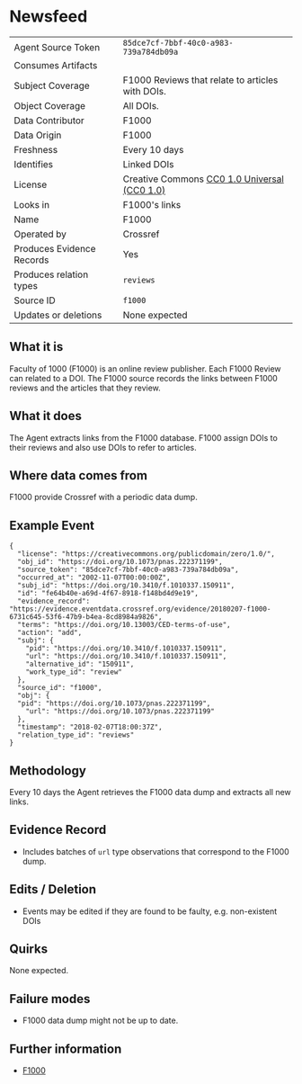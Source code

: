 # Newsfeed

| | |
|---------------------------|-|
| Agent Source Token        | `85dce7cf-7bbf-40c0-a983-739a784db09a` |
| Consumes Artifacts        |  |
| Subject Coverage          | F1000 Reviews that relate to articles with DOIs. |
| Object Coverage           | All DOIs. |
| Data Contributor          | F1000  |
| Data Origin               | F1000 |
| Freshness                 | Every 10 days |
| Identifies                | Linked DOIs |
| License                   | Creative Commons [CC0 1.0 Universal (CC0 1.0)](https://creativecommons.org/publicdomain/zero/1.0/) |
| Looks in                  | F1000's links |
| Name                      | F1000 |
| Operated by               | Crossref |
| Produces Evidence Records | Yes |
| Produces relation types   | `reviews` |
| Source ID                 | `f1000` |
| Updates or deletions      | None expected |

## What it is

Faculty of 1000 (F1000) is an online review publisher. Each F1000 Review can related to a DOI. The F1000 source records the links between F1000 reviews and the articles that they review.

## What it does

The Agent extracts links from the F1000 database. F1000 assign DOIs to their reviews and also use DOIs to refer to articles. 

## Where data comes from

F1000 provide Crossref with a periodic data dump. 

## Example Event

    {
      "license": "https://creativecommons.org/publicdomain/zero/1.0/",
      "obj_id": "https://doi.org/10.1073/pnas.222371199",
      "source_token": "85dce7cf-7bbf-40c0-a983-739a784db09a",
      "occurred_at": "2002-11-07T00:00:00Z",
      "subj_id": "https://doi.org/10.3410/f.1010337.150911",
      "id": "fe64b40e-a69d-4f67-8918-f148bd4d9e19",
      "evidence_record": "https://evidence.eventdata.crossref.org/evidence/20180207-f1000-6731c645-53f6-47b9-b4ea-8cd8984a9826",
      "terms": "https://doi.org/10.13003/CED-terms-of-use",
      "action": "add",
      "subj": {
        "pid": "https://doi.org/10.3410/f.1010337.150911",
        "url": "https://doi.org/10.3410/f.1010337.150911",
        "alternative_id": "150911",
        "work_type_id": "review"
      },
      "source_id": "f1000",
      "obj": {
      "pid": "https://doi.org/10.1073/pnas.222371199",
        "url": "https://doi.org/10.1073/pnas.222371199"
      },
      "timestamp": "2018-02-07T18:00:37Z",
      "relation_type_id": "reviews"
    }


## Methodology

Every 10 days the Agent retrieves the F1000 data dump and extracts all new links.

## Evidence Record

 - Includes batches of `url` type observations that correspond to the F1000 dump.

## Edits / Deletion

 - Events may be edited if they are found to be faulty, e.g. non-existent DOIs

## Quirks

None expected.

## Failure modes

 - F1000 data dump might not be up to date.

## Further information

 - [F1000](https://f1000.com/)

